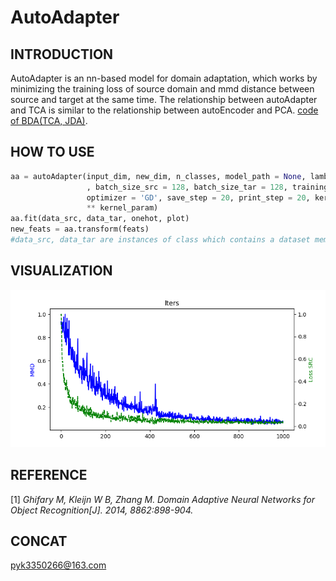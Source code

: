 # AutoAdapter
## INTRODUCTION
AutoAdapter is an nn-based model for domain adaptation, which works by minimizing
the training loss of source domain and mmd distance between
source and target at the same time.
The relationship between autoAdapter and TCA is similar to the relationship
between autoEncoder and PCA.
[code of BDA(TCA, JDA)](/yourdady/DomainAdaptation/).
## HOW TO USE
```python
aa = autoAdapter(input_dim, new_dim, n_classes, model_path = None, lamb = 0.01, learning_rate = 0.01
                 , batch_size_src = 128, batch_size_tar = 128, training_steps = 5000, l2 = 0.001,
                 optimizer = 'GD', save_step = 20, print_step = 20, kernel_type = 'linear', sigma_list=None,
                 ** kernel_param)
aa.fit(data_src, data_tar, onehot, plot)
new_feats = aa.transform(feats)
#data_src, data_tar are instances of class which contains a dataset member.
```
## VISUALIZATION
![Alt text](./demo.png)
## REFERENCE
[1] *Ghifary M, Kleijn W B, Zhang M. Domain Adaptive Neural Networks for Object Recognition[J]. 2014, 8862:898-904.*
## CONCAT
pyk3350266@163.com
